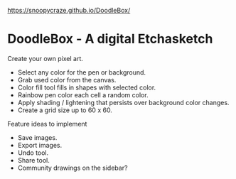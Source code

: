 https://snoopycraze.github.io/DoodleBox/

# DoodleBox - A digital Etchasketch

Create your own pixel art.

- Select any color for the pen or background.
- Grab used color from the canvas.
- Color fill tool fills in shapes with selected color.
- Rainbow pen color each cell a random color.
- Apply shading / lightening that persists over background color changes.
- Create a grid size up to 60 x 60.

Feature ideas to implement

- Save images.
- Export images.
- Undo tool.
- Share tool.
- Community drawings on the sidebar? 
